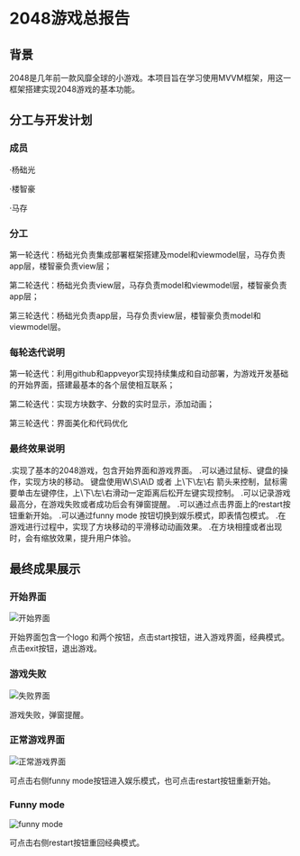 # 2048游戏总报告

## 背景

2048是几年前一款风靡全球的小游戏。本项目旨在学习使用MVVM框架，用这一框架搭建实现2048游戏的基本功能。


## 分工与开发计划

### 成员
·杨础光

·楼智豪

·马存

### 分工

第一轮迭代：杨础光负责集成部署框架搭建及model和viewmodel层，马存负责app层，楼智豪负责view层；

第二轮迭代：杨础光负责view层，马存负责model和viewmodel层，楼智豪负责app层；

第三轮迭代：杨础光负责app层，马存负责view层，楼智豪负责model和viewmodel层。

### 每轮迭代说明
第一轮迭代：利用github和appveyor实现持续集成和自动部署，为游戏开发基础的开始界面，搭建最基本的各个层使相互联系；

第二轮迭代：实现方块数字、分数的实时显示，添加动画；

第三轮迭代：界面美化和代码优化

### 最终效果说明
.实现了基本的2048游戏，包含开始界面和游戏界面。
.可以通过鼠标、键盘的操作，实现方块的移动。
  键盘使用W\S\A\D 或者 上\下\左\右 箭头来控制，鼠标需要单击左键停住，上\下\左\右滑动一定距离后松开左键实现控制。
.可以记录游戏最高分，在游戏失败或者成功后会有弹窗提醒。
.可以通过点击界面上的restart按钮重新开始。
.可以通过funny mode 按钮切换到娱乐模式，即表情包模式。
.在游戏进行过程中，实现了方块移动的平滑移动动画效果。
.在方块相撞或者出现时，会有缩放效果，提升用户体验。


## 最终成果展示
### 开始界面
![开始界面](https://github.com/blackwings0325/game/blob/master/picture/start.png)

开始界面包含一个logo 和两个按钮，点击start按钮，进入游戏界面，经典模式。点击exit按钮，退出游戏。
### 游戏失败
![失败界面](https://github.com/blackwings0325/game/blob/master/picture/lose.PNG)

游戏失败，弹窗提醒。
### 正常游戏界面
![正常游戏界面](https://github.com/blackwings0325/game/blob/master/picture/inthegame.PNG)

可点击右侧funny mode按钮进入娱乐模式，也可点击restart按钮重新开始。
###  Funny mode
![funny mode](https://github.com/blackwings0325/game/blob/master/picture/funny.png)

可点击右侧restart按钮重回经典模式。

